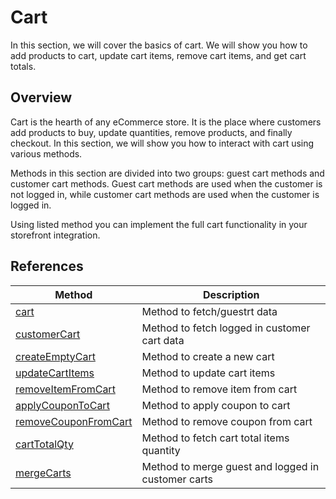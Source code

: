# Cart

In this section, we will cover the basics of cart. We will show you how to add products to cart, update cart items, remove cart items, and get cart totals.

## Overview
Cart is the hearth of any eCommerce store. It is the place where customers add products to buy, update quantities, remove products, and finally checkout. In this section, we will show you how to interact with cart using various methods.

Methods in this section are divided into two groups: guest cart methods and customer cart methods. Guest cart methods are used when the customer is not logged in, while customer cart methods are used when the customer is logged in.

Using listed method you can implement the full cart functionality in your storefront integration.



## References
| Method                                                                       | Description                                        |
|------------------------------------------------------------------------------|----------------------------------------------------|
| [cart](../api/magento-sdk/cart)                               | Method to fetch/guestrt data                      |
| [customerCart](../api/magento-sdk/customerCart)                 | Method to fetch logged in customer cart data         |
| [createEmptyCart](../api/magento-sdk/createEmptyCart)           | Method to create a new cart                        |
| [updateCartItems](../api/magento-sdk/updateCartItems)           | Method to update cart items                        |
| [removeItemFromCart](../api/magento-sdk/removeItemFromCart)        | Method to remove item from cart                    |
| [applyCouponToCart](../api/magento-sdk/applyCouponToCart)       | Method to apply coupon to cart                     |
| [removeCouponFromCart](../api/magento-sdk/removeCouponFromCart) | Method to remove coupon from cart                  |
| [cartTotalQty](../api/magento-sdk/cartTotalQty)                 | Method to fetch cart total items quantity            |
| [mergeCarts](../api/magento-sdk/mergeCarts)                     | Method to merge guest and logged in customer carts |





